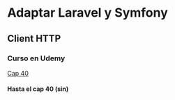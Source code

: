 # Adaptar Laravel y Symfony

## Client HTTP

### Curso en Udemy

[Cap 40](https://www.udemy.com/course/cliente-http-peticiones-laravel-guzzle-consumir-apis-servicios/learn/lecture/14257962#content)

#### Hasta el cap 40 (sin)


